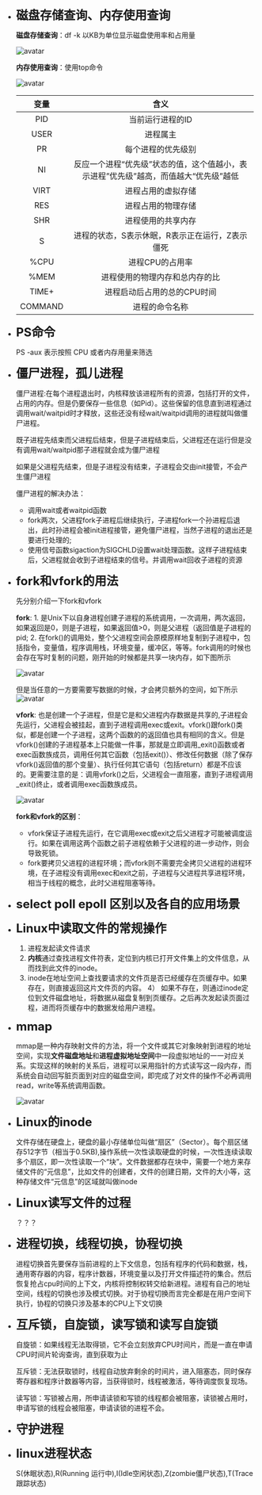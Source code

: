 +   **<font size = 5>磁盘存储查询、内存使用查询</font>**


    **磁盘存储查询**：df -k 以KB为单位显示磁盘使用率和占用量
    
    
    ![avatar](./imgs/linux_fdisk.jpg)

    **内存使用查询**：使用top命令

    ![avatar](./imgs/linux_top.jpg)


    |变量|含义|
    | :-: | :-: |
    |PID|当前运行进程的ID|
    |USER|进程属主|
    |PR|每个进程的优先级别|
    |NI|反应一个进程“优先级”状态的值，这个值越小，表示进程”优先级”越高，而值越大“优先级”越低|
    |VIRT|进程占用的虚拟存储|
    |RES|进程占用的物理存储|
    |SHR|进程使用的共享内存|
    |S|进程的状态，S表示休眠，R表示正在运行，Z表示僵死|
    |%CPU|进程CPU的占用率|
    |%MEM|进程使用的物理内存和总内存的比|
    |TIME+|进程启动后占用的总的CPU时间|
    |COMMAND|进程的命令名称|


+   **<font size = 5>PS命令</font>**

    PS -aux 表示按照 CPU 或者内存用量来筛选

+   **<font size = 5>僵尸进程，孤儿进程</font>**

    僵尸进程:在每个进程退出时，内核释放该进程所有的资源，包括打开的文件，占用的内存。但是仍要保存一些信息（如Pid）。这些保留的信息直到进程通过调用wait/waitpid时才释放，这些还没有经wait/waitpid调用的进程就叫做僵尸进程。

    既子进程先结束而父进程后结束，但是子进程结束后，父进程还在运行但是没有调用wait/waitpid那子进程就会成为僵尸进程

    如果是父进程先结束，但是子进程没有结束，子进程会交由init接管，不会产生僵尸进程


    僵尸进程的解决办法：
    -   调用wait或者waitpid函数
    -   fork两次，父进程fork子进程后继续执行，子进程fork一个孙进程后退出，此时孙进程会被init进程接管，避免僵尸进程，当然子进程的退出还是要进行处理的;
    -   使用信号函数sigaction为SIGCHLD设置wait处理函数。这样子进程结束后，父进程就会收到子进程结束的信号。并调用wait回收子进程的资源

+   **<font size = 5>fork和vfork的用法</font>**

    先分别介绍一下fork和vfork

    **fork**: 1.    是Unix下以自身进程创建子进程的系统调用，一次调用，两次返回，如果返回是0，则是子进程，如果返回值>0，则是父进程（返回值是子进程的pid; 2.  在fork()的调用处，整个父进程空间会原模原样地复制到子进程中，包括指令，变量值，程序调用栈，环境变量，缓冲区，等等。fork调用的时候也会存在写时复制的问题，刚开始的时候都是共享一块内存，如下图所示

    ![avatar](./imgs/fork.jpg)

    但是当任意的一方要需要写数据的时候，才会拷贝额外的空间，如下所示
    ![avatar](./imgs/fork_write.jpg)

    
    
    **vfork**: 也是创建一个子进程，但是它是和父进程内存数据是共享的,子进程会先运行，父进程会被挂起，直到子进程调用exec或exit。vfork()跟fork()类似，都是创建一个子进程，这两个函数的的返回值也具有相同的含义。但是vfork()创建的子进程基本上只能做一件事，那就是立即调用_exit()函数或者exec函数族成员，调用任何其它函数（包括exit()）、修改任何数据（除了保存vfork()返回值的那个变量）、执行任何其它语句（包括return）都是不应该的。更需要注意的是：调用vfork()之后，父进程会一直阻塞，直到子进程调用_exit()终止，或者调用exec函数族成员。

    ![avatar](./imgs/vfork.png)


    **fork和vfork的区别**：

    -   vfork保证子进程先运行，在它调用exec或exit之后父进程才可能被调度运行。如果在调用这两个函数之前子进程依赖于父进程的进一步动作，则会导致死锁。
    -   fork要拷贝父进程的进程环境；而vfork则不需要完全拷贝父进程的进程环境，在子进程没有调用exec和exit之前，子进程与父进程共享进程环境，相当于线程的概念，此时父进程阻塞等待。



+   **<font size = 5>select poll epoll 区别以及各自的应用场景</font>**



+   **<font size = 5>Linux中读取文件的常规操作</font>**

    1)  进程发起读文件请求
    2)  **内核**通过查找进程文件符表，定位到内核已打开文件集上的文件信息，从而找到此文件的inode。
    3)  inode在地址空间上查找要请求的文件页是否已经缓存在页缓存中。如果存在，则直接返回这片文件页的内容。
    4） 如果不存在，则通过inode定位到文件磁盘地址，将数据从磁盘复制到页缓存。之后再次发起读页面过程，进而将页缓存中的数据发给用户进程。


+   **<font size = 5>mmap</font>**


    mmap是一种内存映射文件的方法，将一个文件或其它对象映射到进程的地址空间，实现**文件磁盘地址**和**进程虚拟地址空间**中一段虚拟地址的一一对应关系。实现这样的映射的关系后，进程可以采用指针的方式读写这一段内存，而系统会自动回写脏页面到对应的磁盘空间，即完成了对文件的操作不必再调用read，write等系统调用函数。

    ![avatar](./imgs/mmap.jpg)


+   **<font size = 5>Linux的inode</font>**

    文件存储在硬盘上，硬盘的最小存储单位叫做“扇区”（Sector）。每个扇区储存512字节（相当于0.5KB),操作系统一次性读取硬盘的时候，一次性连续读取多个扇区，即一次性读取一个“块”。文件数据都存在块中，需要一个地方来存储文件的“元信息”，比如文件的创建者，文件的创建日期，文件的大小等，这种存储文件“元信息”的区域就叫做inode


+   **<font size = 5>Linux读写文件的过程</font>**


    ？？？

+   **<font size = 5>进程切换，线程切换，协程切换</font>**

    进程切换首先要保存当前进程的上下文信息，包括有程序的代码和数据，栈，通用寄存器的内容，程序计数器，环境变量以及打开文件描述符的集合。然后恢复抢占cpu时间的上下文，内核将控制权转交给新进程。进程有自己的地址空间，线程的切换也涉及模式切换。对于协程切换而言完全都是在用户空间下执行，协程的切换只涉及基本的CPU上下文切换

+   **<font size = 5>互斥锁，自旋锁，读写锁和读写自旋锁</font>**

    自旋锁：如果线程无法取得锁，它不会立刻放弃CPU时间片，而是一直在申请CPU时间片轮询查询，直到获取为止

    互斥锁：无法获取锁时，线程自动放弃剩余的时间片，进入阻塞态，同时保存寄存器和程序计数器等内容，当获得锁时，线程被激活，等待调度恢复现场。

    读写锁：写锁被占用，所申请读锁和写锁的线程都会被阻塞，读锁被占用时，申请写锁的线程会被阻塞，申请读锁的进程不会。



+   **<font size = 5>守护进程</font>**



+   **<font size = 5>linux进程状态</font>**

    S(休眠状态),R(Running 运行中),I(Idle空闲状态),Z(zombie僵尸状态),T(Trace 跟踪状态)